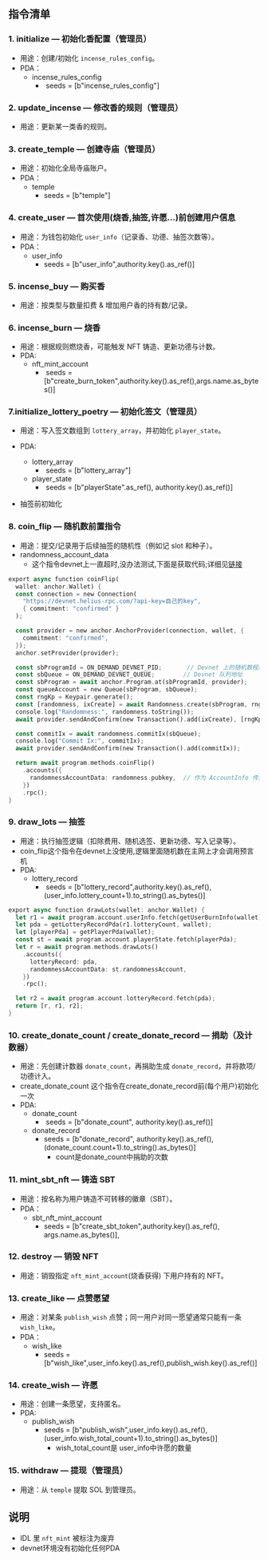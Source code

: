 
## 指令清单
### 1. initialize — 初始化香配置（管理员）
+ 用途：创建/初始化 `incense_rules_config`。
+ PDA：
    - incense_rules_config
        *  seeds = [b"incense_rules_config"]

### 2. update_incense — 修改香的规则（管理员）
+ 用途：更新某一类香的规则。

### 3. create_temple — 创建寺庙（管理员）
+ 用途：初始化全局寺庙账户。
+ PDA：
    - temple
        * seeds = [b"temple"]

### 4. create_user — 首次使用(烧香,抽签,许愿...)前创建用户信息
+ 用途：为钱包初始化 `user_info`（记录香、功德、抽签次数等）。
+ PDA：
    - user_info
        * seeds = [b"user_info",authority.key().as_ref()]

### 5. incense_buy — 购买香
+ 用途：按类型与数量扣费 & 增加用户香的持有数/记录。

### 6. incense_burn — 烧香
+ 用途：根据规则燃烧香，可能触发 NFT 铸造、更新功德与计数。
+ PDA:
    - nft_mint_account
        *  seeds = [b"create_burn_token",authority.key().as_ref(),args.name.as_bytes()]

### 7.initialize_lottery_poetry — 初始化签文（管理员）
+ 用途：写入签文数组到 `lottery_array`，并初始化 `player_state`。
+ PDA: 
    - lottery_array
        *  seeds = [b"lottery_array"]
    - player_state
        *  seeds = [b"playerState".as_ref(), authority.key().as_ref()]
  
+ 抽签前初始化

### 8. coin_flip — 随机数前置指令
+ 用途：提交/记录用于后续抽签的随机性（例如记 slot 和种子）。
+ randomness_account_data
    - 这个指令devnet上一直超时,没办法测试,下面是获取代码;详细见[链接](https://docs.switchboard.xyz/product-documentation/randomness/tutorials/solana-svm)

```rust
export async function coinFlip(
  wallet: anchor.Wallet) {
  const connection = new Connection(
    "https://devnet.helius-rpc.com/?api-key=自己的key",
    { commitment: "confirmed" }
  );

  const provider = new anchor.AnchorProvider(connection, wallet, {
    commitment: "confirmed",
  });
  anchor.setProvider(provider);

  const sbProgramId = ON_DEMAND_DEVNET_PID;       // Devnet 上的随机数程序
  const sbQueue = ON_DEMAND_DEVNET_QUEUE;        // Devnet 队列地址
  const sbProgram = await anchor.Program.at(sbProgramId, provider);
  const queueAccount = new Queue(sbProgram, sbQueue);
  const rngKp = Keypair.generate();
  const [randomness, ixCreate] = await Randomness.create(sbProgram, rngKp, sbQueue);
  console.log("Randomness:", randomness.toString());
  await provider.sendAndConfirm(new Transaction().add(ixCreate), [rngKp])

  const commitIx = await randomness.commitIx(sbQueue);
  console.log("Commit Ix:", commitIx);
  await provider.sendAndConfirm(new Transaction().add(commitIx));

  return await program.methods.coinFlip()
    .accounts({
      randomnessAccountData: randomness.pubkey,  // 作为 AccountInfo 传进合约
    })
    .rpc();
}

```

### 9. draw_lots — 抽签
+ 用途：执行抽签逻辑（扣除费用、随机选签、更新功德、写入记录等）。
+ coin_flip这个指令在devnet上没使用,逻辑里面随机数在主网上才会调用预言机
+ PDA: 
    - lottery_record
        *  seeds = [b"lottery_record",authority.key().as_ref(),(user_info.lottery_count+1).to_string().as_bytes()]

```rust
export async function drawLots(wallet: anchor.Wallet) {
  let r1 = await program.account.userInfo.fetch(getUserBurnInfo(wallet));
  let pda = getLotteryRecordPda(r1.lotteryCount, wallet);
  let [playerPda] = getPlayerPda(wallet);
  const st = await program.account.playerState.fetch(playerPda);
  let r = await program.methods.drawLots()
    .accounts({
      lotteryRecord: pda,
      randomnessAccountData: st.randomnessAccount,
    })
    .rpc();

  let r2 = await program.account.lotteryRecord.fetch(pda);
  return [r, r1, r2];
}
```

### 10. create_donate_count / create_donate_record — 捐助（及计数器）
+ 用途：先创建计数器 `donate_count`，再捐助生成 `donate_record`，并将款项/功德计入。
+ create_donate_count 这个指令在create_donate_record前(每个用户)初始化一次
+ PDA:  
    - donate_count 
        *  seeds = [b"donate_count", authority.key().as_ref()]
    - donate_record 
        * seeds = [b"donate_record", authority.key().as_ref(),(donate_count.count+1).to_string().as_bytes()]
            + count是donate_count中捐助的次数

### 11. mint_sbt_nft — 铸造 SBT
+ 用途：按名称为用户铸造不可转移的徽章（SBT）。
+ PDA：
    - sbt_nft_mint_account
        * seeds = [b"create_sbt_token",authority.key().as_ref(), args.name.as_bytes()],

### 12. destroy — 销毁 NFT
+ 用途：销毁指定 `nft_mint_account`(烧香获得) 下用户持有的 NFT。

### 13. create_like — 点赞愿望
+ 用途：对某条 `publish_wish` 点赞；同一用户对同一愿望通常只能有一条 `wish_like`。
+ PDA：
    - wish_like
        * seeds = [b"wish_like",user_info.key().as_ref(),publish_wish.key().as_ref()]

### 14. create_wish — 许愿
+ 用途：创建一条愿望，支持匿名。
+ PDA:
    - publish_wish
        * seeds = [b"publish_wish",user_info.key().as_ref(),(user_info.wish_total_count+1).to_string().as_bytes()]
            + wish_total_count是 user_info中许愿的数量

### 15. withdraw — 提现（管理员）
+ 用途：从 `temple` 提取 SOL 到管理员。

## 说明
+ IDL 里 `nft_mint` 被标注为废弃
+ devnet环境没有初始化任何PDA

